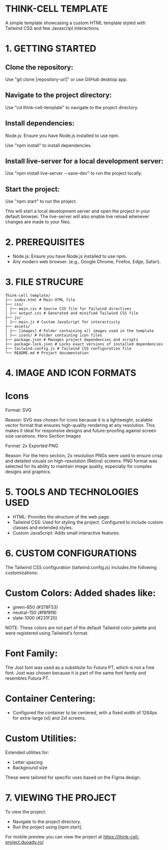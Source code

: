# THINK-CELL TEMPLATE

A simple template showcasing a custom HTML template styled with Tailwind CSS and few Javascript interactions.

# 1. GETTING STARTED

## Clone the repository:

Use "git clone [repository-url]" or use GitHub desktop app.

## Navigate to the project directory:

Use "cd think-cell-template" to navigate to the project directory.

## Install dependencies:

Node.js: Ensure you have Node.js installed to use npm.

Use "npm install" to install dependencies.

## Install live-server for a local development server:

Use "npm install live-server --save-dev" to run the project locally.

## Start the project:

Use "npm start" to run the project.

This will start a local development server and open the project in your default browser. The live-server will also enable live reload whenever changes are made to your files.

# 2. PREREQUISITES

- Node.js: Ensure you have Node.js installed to use npm.
- Any modern web browser: (e.g., Google Chrome, Firefox, Edge, Safari).

# 3. FILE STRUCURE

```
Think-cell template/
├── index.html # Main HTML file
├── css/
│ ├── main.css # Source CSS file for Tailwind directives
│ ├── output.css # Generated and minified Tailwind CSS file
├── js/
│ ├── main.js # Custom JavaScript for interactivity
├── assets/
│ ├── [images] # Folder containing all images used in the template
│ ├── icons/ # Folder containing icon files
├── package.json # Manages project dependencies and scripts
├── package-lock.json # Locks exact versions of installed dependencies
├── tailwind.config.js # Tailwind CSS configuration file
└── README.md # Project documentation
```

# 4. IMAGE AND ICON FORMATS

# Icons

Format: SVG

Reason: SVG was chosen for icons because it is a lightweight, scalable vector format that ensures high-quality rendering at any resolution. This makes it ideal for responsive designs and future-proofing against screen size variations.
Hero Section Images

Format: 2x Exported PNG

Reason: For the hero section, 2x resolution PNGs were used to ensure crisp and detailed visuals on high-resolution (Retina) screens. PNG format was selected for its ability to maintain image quality, especially for complex designs and graphics.

# 5. TOOLS AND TECHNOLOGIES USED

- HTML: Provides the structure of the web page.
- Tailwind CSS: Used for styling the project. Configured to include custom classes and extended styles.
- Custom JavaScript: Adds small interactive features.

# 6. CUSTOM CONFIGURATIONS

The Tailwind CSS configuration (tailwind.config.js) includes the following customizations:

# Custom Colors: Added shades like:

- green-850 (#378F53)
- neutral-150 (#f8f8f8)
- slate-1000 (#231F20)

NOTE: These colors are not part of the default Tailwind color palette and were registered using Tailwind's format.

# Font Family:

The Jost font was used as a substitute for Futura PT, which is not a free font. Jost was chosen because it is part of the same font family and resembles Futura PT.

# Container Centering:

- Configured the container to be centered, with a fixed width of 1264px for extra-large (xl) and 2xl screens.

# Custom Utilities:

Extended utilities for:

- Letter spacing
- Background size

These were tailored for specific uses based on the Figma design.

# 7. VIEWING THE PROJECT

To view the project:

- Navigate to the project directory.
- Run the project using [npm start].

For mobile preview you can view the project at https://think-cell-project.duoadv.ro/
